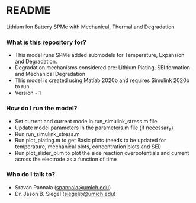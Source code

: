 # README #

Lithium Ion Battery SPMe with Mechanical, Thermal and Degradation

### What is this repository for? ###

* This model runs SPMe added submodels for Temperature, Expansion and Degradation.
* Degradation mechanisms considered are: Lithium Plating, SEI formation and Mechanical Degradation
* This model is created using Matlab 2020b and requires Simulink 2020b to run.
* Version - 1

### How do I run the model? ###

* Set current and current mode in run_simulink_stress.m file
* Update model parameters in the parameters.m file (if necessary)
* Run run_simulink_stress.m 
* Run plot_plating.m to get Basic plots (needs to be updated for temperature, mechanical plots, concentration plots and SEI)
* Run plot_slider_pl.m to plot the side reaction overpotentials and current across the electrode as a function of time



### Who do I talk to? ###

* Sravan Pannala (spannala@umich.edu)
* Dr. Jason B. Siegel (siegeljb@umich.edu)